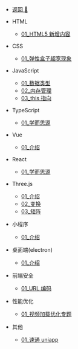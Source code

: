 <!-- docs/_sidebar.md -->

- [返回 🚀](/home.html)

- HTML

  - [01_HTML5 新增内容](/前端/html/01_HTML5新增内容.md)

- CSS

  - [01\_弹性盒子超宽现象](/前端/css/01_弹性盒子超宽现象.md)

- JavaScript

  - [01\_数据类型](/前端/js/01_数据类型.md)
  - [02\_内存管理](/前端/js/02_内存管理.md)
  - [03_this 指向](/前端/js/03_this指向.md)

- TypeScript

  - [01\_学而思源](/前端/typeScript/01_学而思源.md)

- Vue

  - [01\_介绍](/前端/vue/01_test.md)

- React

  - [01\_学而思源](/前端/react/01_学而思源.md)

- Three.js

  - [01\_介绍](/前端/threejs/01_Introduction.md)
  - [02\_变换](/前端/threejs/02_Transform.md)
  - [03\_矩阵](/前端/threejs/03_Matrix.md)

- 小程序

  - [01\_介绍](/前端/minProgram/01_Introduction.md)

- 桌面端(electron)

  - [01\_介绍](/前端/electron/01_介绍.md)

- 前端安全

  - [01_URL 编码](/前端/safety/01_URL编码.md)

- 性能优化

  - [01\_视频加载优化专题](/前端/capability/01_视频加载优化专题.md)

- 其他
  - [01\_速通 uniapp](/前端/other/01_速通uniapp.md)
